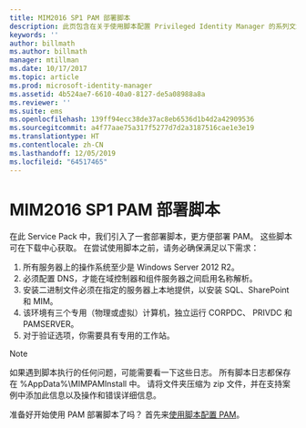 ```yaml
---
title: MIM2016 SP1 PAM 部署脚本
description: 此页包含在关于使用脚本配置 Privileged Identity Manager 的系列文章中。 其中包括一系列有关环境的假设。
keywords: ''
author: billmath
ms.author: billmath
manager: mtillman
ms.date: 10/17/2017
ms.topic: article
ms.prod: microsoft-identity-manager
ms.assetid: 4b524ae7-6610-40a0-8127-de5a08988a8a
ms.reviewer: ''
ms.suite: ems
ms.openlocfilehash: 139ff94ecc38de37ac8eb6536d1b4d2a42909536
ms.sourcegitcommit: a4f77aae75a317f5277d7d2a3187516cae1e3e19
ms.translationtype: HT
ms.contentlocale: zh-CN
ms.lasthandoff: 12/05/2019
ms.locfileid: "64517465"
---
```

# <a name="mim2016-sp1-pam-deployment-scripts"></a>MIM2016 SP1 PAM 部署脚本

在此 Service Pack 中，我们引入了一套部署脚本，更方便部署 PAM。 这些脚本可在下载中心获取。 在尝试使用脚本之前，请务必确保满足以下需求：

1. 所有服务器上的操作系统至少是 Windows Server 2012 R2。
2. 必须配置 DNS，才能在域控制器和组件服务器之间启用名称解析。
3. 安装二进制文件必须在指定的服务器上本地提供，以安装 SQL、SharePoint 和 MIM。
4. 该环境有三个专用（物理或虚拟）计算机，独立运行 CORPDC、 PRIVDC 和 PAMSERVER。
5. 对于验证选项，你需要具有专用的工作站。

>[!NOTE]
>如果遇到脚本执行的任何问题，可能需要看一下这些日志。 所有脚本日志都保存在 %AppData%\MIMPAMInstall 中。 请将文件夹压缩为 zip 文件，并在支持案例中添加此信息以及操作和错误详细信息。

准备好开始使用 PAM 部署脚本了吗？ 首先来[使用脚本配置 PAM](./pam/sp1-pam-configure-using-scripts.md)。

